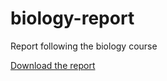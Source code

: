 # biology-report
Report following the biology course

[Download the report](https://github.com/florian6973/biology-report/releases/download/latest/main.pdf)
